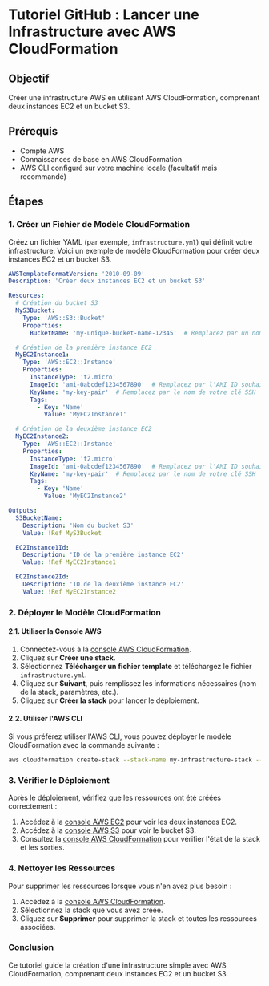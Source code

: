 # Tutoriel GitHub : Lancer une Infrastructure avec AWS CloudFormation

## Objectif

Créer une infrastructure AWS en utilisant AWS CloudFormation, comprenant deux instances EC2 et un bucket S3.

## Prérequis

- Compte AWS
- Connaissances de base en AWS CloudFormation
- AWS CLI configuré sur votre machine locale (facultatif mais recommandé)

## Étapes

### 1. Créer un Fichier de Modèle CloudFormation

Créez un fichier YAML (par exemple, `infrastructure.yml`) qui définit votre infrastructure. Voici un exemple de modèle CloudFormation pour créer deux instances EC2 et un bucket S3.

```yaml
AWSTemplateFormatVersion: '2010-09-09'
Description: 'Créer deux instances EC2 et un bucket S3'

Resources:
  # Création du bucket S3
  MyS3Bucket:
    Type: 'AWS::S3::Bucket'
    Properties:
      BucketName: 'my-unique-bucket-name-12345'  # Remplacez par un nom de bucket unique

  # Création de la première instance EC2
  MyEC2Instance1:
    Type: 'AWS::EC2::Instance'
    Properties:
      InstanceType: 't2.micro'
      ImageId: 'ami-0abcdef1234567890'  # Remplacez par l'AMI ID souhaité
      KeyName: 'my-key-pair'  # Remplacez par le nom de votre clé SSH
      Tags:
        - Key: 'Name'
          Value: 'MyEC2Instance1'

  # Création de la deuxième instance EC2
  MyEC2Instance2:
    Type: 'AWS::EC2::Instance'
    Properties:
      InstanceType: 't2.micro'
      ImageId: 'ami-0abcdef1234567890'  # Remplacez par l'AMI ID souhaité
      KeyName: 'my-key-pair'  # Remplacez par le nom de votre clé SSH
      Tags:
        - Key: 'Name'
          Value: 'MyEC2Instance2'

Outputs:
  S3BucketName:
    Description: 'Nom du bucket S3'
    Value: !Ref MyS3Bucket

  EC2Instance1Id:
    Description: 'ID de la première instance EC2'
    Value: !Ref MyEC2Instance1

  EC2Instance2Id:
    Description: 'ID de la deuxième instance EC2'
    Value: !Ref MyEC2Instance2
```

### 2. Déployer le Modèle CloudFormation

#### 2.1. Utiliser la Console AWS

1. Connectez-vous à la [console AWS CloudFormation](https://console.aws.amazon.com/cloudformation).
2. Cliquez sur **Créer une stack**.
3. Sélectionnez **Télécharger un fichier template** et téléchargez le fichier `infrastructure.yml`.
4. Cliquez sur **Suivant**, puis remplissez les informations nécessaires (nom de la stack, paramètres, etc.).
5. Cliquez sur **Créer la stack** pour lancer le déploiement.

#### 2.2. Utiliser l'AWS CLI

Si vous préférez utiliser l'AWS CLI, vous pouvez déployer le modèle CloudFormation avec la commande suivante :

```bash
aws cloudformation create-stack --stack-name my-infrastructure-stack --template-body file://infrastructure.yml
```

### 3. Vérifier le Déploiement

Après le déploiement, vérifiez que les ressources ont été créées correctement :

1. Accédez à la [console AWS EC2](https://console.aws.amazon.com/ec2) pour voir les deux instances EC2.
2. Accédez à la [console AWS S3](https://console.aws.amazon.com/s3) pour voir le bucket S3.
3. Consultez la [console AWS CloudFormation](https://console.aws.amazon.com/cloudformation) pour vérifier l'état de la stack et les sorties.

### 4. Nettoyer les Ressources

Pour supprimer les ressources lorsque vous n'en avez plus besoin :

1. Accédez à la [console AWS CloudFormation](https://console.aws.amazon.com/cloudformation).
2. Sélectionnez la stack que vous avez créée.
3. Cliquez sur **Supprimer** pour supprimer la stack et toutes les ressources associées.

### Conclusion

Ce tutoriel guide la création d'une infrastructure simple avec AWS CloudFormation, comprenant deux instances EC2 et un bucket S3.